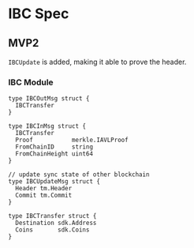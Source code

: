 # IBC Spec

## MVP2

`IBCUpdate` is added, making it able to prove the header.

### IBC Module

```golang
type IBCOutMsg struct {
  IBCTransfer
}

type IBCInMsg struct {
  IBCTransfer
  Proof           merkle.IAVLProof
  FromChainID     string
  FromChainHeight uint64
}

// update sync state of other blockchain
type IBCUpdateMsg struct {
  Header tm.Header
  Commit tm.Commit
}

type IBCTransfer struct {
  Destination sdk.Address
  Coins       sdk.Coins
}
```
